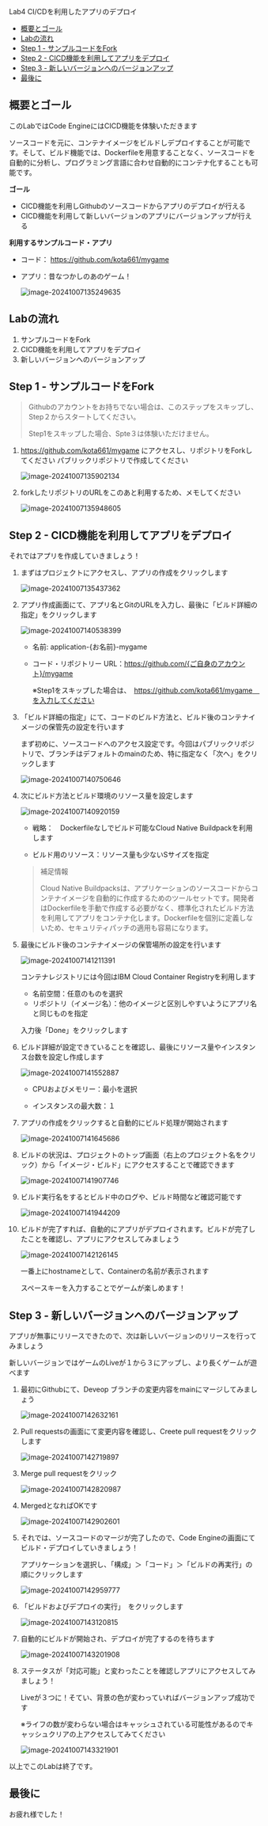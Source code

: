 Lab4 CI/CDを利用したアプリのデプロイ

- [概要とゴール](#概要とゴール)
- [Labの流れ](#labの流れ)
- [Step 1 - サンプルコードをFork](#step-1---サンプルコードをfork)
- [Step 2 - CICD機能を利用してアプリをデプロイ](#step-2---cicd機能を利用してアプリをデプロイ)
- [Step 3 - 新しいバージョンへのバージョンアップ](#step-3---新しいバージョンへのバージョンアップ)
- [最後に](#最後に)



## 概要とゴール

このLabではCode EngineにはCICD機能を体験いただきます

ソースコードを元に、コンテナイメージをビルドしデプロイすることが可能です。そして、ビルド機能では、Dockerfileを用意することなく、ソースコードを自動的に分析し、プログラミング言語に合わせ自動的にコンテナ化することも可能です。

**ゴール**

* CICD機能を利用しGithubのソースコードからアプリのデプロイが行える
* CICD機能を利用して新しいバージョンのアプリにバージョンアップが行える

**利用するサンプルコード・アプリ**

* コード： https://github.com/kota661/mygame

* アプリ：昔なつかしのあのゲーム！

  ![image-20241007135249635](./img/image-20241007135249635.png)



## Labの流れ

1. サンプルコードをFork
2. CICD機能を利用してアプリをデプロイ
3. 新しいバージョンへのバージョンアップ



## Step 1 - サンプルコードをFork

> Githubのアカウントをお持ちでない場合は、このステップをスキップし、Step２からスタートしてください。
>
> Step1をスキップした場合、Spte３は体験いただけません。

1. https://github.com/kota661/mygame にアクセスし、リポジトリをForkしてください
   パブリックリポジトリで作成してください

   ![image-20241007135902134](./img/image-20241007135902134.png)

2. forkしたリポジトリのURLをこのあと利用するため、メモしてください

   ![image-20241007135948605](./img/image-20241007135948605.png)



## Step 2 - CICD機能を利用してアプリをデプロイ

それではアプリを作成していきましょう！

1. まずはプロジェクトにアクセスし、アプリの作成をクリックします

   ![image-20241007135437362](./img/image-20241007135437362.png)

   

2. アプリ作成画面にて、アプリ名とGitのURLを入力し、最後に「ビルド詳細の指定」をクリックします

   ![image-20241007140538399](./img/image-20241007140538399.png)

   * 名前: application-{お名前}-mygame

   * コード・リポジトリー URL：https://github.com/{ご自身のアカウント}/mygame

     ※Step1をスキップした場合は、　https://github.com/kota661/mygame　を入力してください

   

3. 「ビルド詳細の指定」にて、コードのビルド方法と、ビルド後のコンテナイメージの保管先の設定を行います

   まず初めに、ソースコードへのアクセス設定です。今回はパブリックリポジトリで、ブランチはデフォルトのmainのため、特に指定なく「次へ」をクリックします

   ![image-20241007140750646](./img/image-20241007140750646.png)

4. 次にビルド方法とビルド環境のリソース量を設定します

   ![image-20241007140920159](./img/image-20241007140920159.png)

   * 戦略：　Dockerfileなしでビルド可能なCloud Native Buildpackを利用します

   * ビルド用のリソース：リソース量も少ないSサイズを指定

   

   > 補足情報
   >
   > Cloud Native Buildpacksは、アプリケーションのソースコードからコンテナイメージを自動的に作成するためのツールセットです。開発者はDockerfileを手動で作成する必要がなく、標準化されたビルド方法を利用してアプリをコンテナ化します。Dockerfileを個別に定義しないため、セキュリティパッチの適用も容易になります。

   

5. 最後にビルド後のコンテナイメージの保管場所の設定を行います

   ![image-20241007141211391](./img/image-20241007141211391.png)

   コンテナレジストリには今回はIBM Cloud Container Registryを利用します

   * 名前空間：任意のものを選択
   * リポジトリ（イメージ名）：他のイメージと区別しやすいようにアプリ名と同じものを指定

   入力後「Done」をクリックします

   

6. ビルド詳細が設定できていることを確認し、最後にリソース量やインスタンス台数を設定し作成します

   ![image-20241007141552887](./img/image-20241007141552887.png)

   * CPUおよびメモリー：最小を選択

   * インスタンスの最大数：１

     

7. アプリの作成をクリックすると自動的にビルド処理が開始されます

   ![image-20241007141645686](./img/image-20241007141645686.png)

   

8. ビルドの状況は、プロジェクトのトップ画面（右上のプロジェクト名をクリック）から「イメージ・ビルド」にアクセスすることで確認できます

   ![image-20241007141907746](./img/image-20241007141907746.png)

   

9. ビルド実行名をするとビルド中のログや、ビルド時間など確認可能です

   ![image-20241007141944209](./img/image-20241007141944209.png)

   

10. ビルドが完了すれば、自動的にアプリがデプロイされます。ビルドが完了したことを確認し、アプリにアクセスしてみましょう

    ![image-20241007142126145](./img/image-20241007142126145.png)

    一番上にhostnameとして、Containerの名前が表示されます

    スペースキーを入力することでゲームが楽しめます！



## Step 3 - 新しいバージョンへのバージョンアップ

アプリが無事にリリースできたので、次は新しいバージョンのリリースを行ってみましょう

新しいバージョンではゲームのLiveが１から３にアップし、より長くゲームが遊べます

1. 最初にGithubにて、Deveop ブランチの変更内容をmainにマージしてみましょう

   ![image-20241007142632161](./img/image-20241007142632161.png)

   

2. Pull requestsの画面にて変更内容を確認し、Creete pull requestをクリックします

   ![image-20241007142719897](./img/image-20241007142719897.png)

   

3. Merge pull requestをクリック

   ![image-20241007142820987](./img/image-20241007142820987.png)

4. MergedとなればOKです

   ![image-20241007142902601](./img/image-20241007142902601.png)

5. それでは、ソースコードのマージが完了したので、Code Engineの画面にてビルド・デプロイしていきましょう！

   アプリケーションを選択し、「構成」＞「コード」＞「ビルドの再実行」の順にクリックします

   ![image-20241007142959777](./img/image-20241007142959777.png)

6. 「ビルドおよびデプロイの実行」　をクリックします

   ![image-20241007143120815](./img/image-20241007143120815.png)

   

7. 自動的にビルドが開始され、デプロイが完了するのを待ちます

   ![image-20241007143201908](./img/image-20241007143201908.png)

8. ステータスが「対応可能」と変わったことを確認しアプリにアクセスしてみましょう！

   Liveが３つに！そてい、背景の色が変わっていればバージョンアップ成功です

   ※ライフの数が変わらない場合はキャッシュされている可能性があるのでキャッシュクリアの上アクセスしてみてください

   ![image-20241007143321901](./img/image-20241007143321901.png)



以上でこのLabは終了です。



## 最後に
お疲れ様でした！
